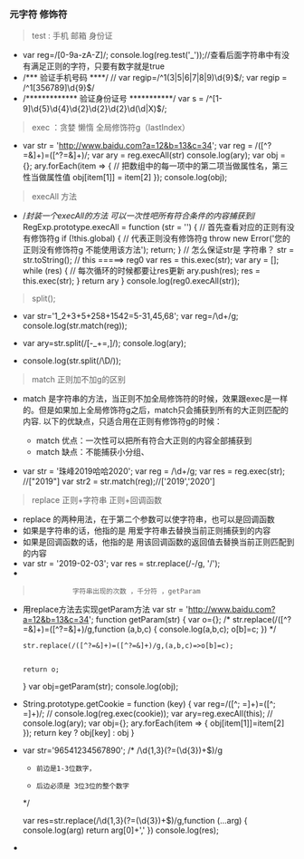 ###  元字符 修饰符
>   test    : 手机 邮箱 身份证
*   var reg=/[0-9a-zA-Z]/;
    console.log(reg.test('_'));//查看后面字符串中有没有满足正则的字符，只要有数字就是true
*    /***  验证手机号码  ****/
    // var regip=/^1(3|5|6|7|8|9)\d{9}$/;
    var regip = /^1[356789]\d{9}$/
*    /************* 验证身份证号  ***********/
    var s = /^[1-9]\d{5}\d{4}\d{2}\d{2}\d{2}\d(\d|X)$/;      
           
>   exec    ：贪婪  懒惰  全局修饰符g（lastIndex）
*   var str = 'http://www.baidu.com?a=12&b=13&c=34';
    var reg = /([^?=&]+)=([^?=&]+)/;
    var ary = reg.execAll(str)
    console.log(ary);
    var obj = {};
    ary.forEach(item => {
        // 把数组中的每一项中的第二项当做属性名，第三性当做属性值
        obj[item[1]] = item[2]
    });
    console.log(obj);

>   execAll 方法
*   /*封装一个execAll的方法 可以一次性吧所有符合条件的内容捕获到*/
    RegExp.prototype.execAll = function (str = '') {
        // 首先查看对应的正则有没有修饰符g 
        if (!this.global) {
            // 代表正则没有修饰符g
            throw new Error('您的正则没有修饰符g 不能使用该方法');
            return;
        }
        // 怎么保证str是 字符串？
        str = str.toString();
        // this =====>  reg0
        var res = this.exec(str);
        var ary = [];
        while (res) {
            // 每次循环的时候都要让res更新
            ary.push(res);
            res = this.exec(str);
        }
        return ary
    }
    console.log(reg0.execAll(str));


>   split();
*   var str='1_2+3+5+258+1542=5-31,45,68';
   var reg=/\d+/g;
   console.log(str.match(reg));

*   var ary=str.split(/[-_+=,]/);
   console.log(ary);
  
*   console.log(str.split(/\D/));
   
>   match 正则加不加g的区别
*    match 是字符串的方法，当正则不加全局修饰符的时候，效果跟exec是一样的。但是如果加上全局修饰符g之后，match只会捕获到所有的大正则匹配的内容.
     以下的优缺点，只适合用在正则有修饰符g的时候：
     *  match 优点：一次性可以把所有符合大正则的内容全部捕获到
     *  match 缺点：不能捕获小分组、
       
*   var str = '珠峰2019哈哈2020';
    var reg = /\d+/g;
    var res = reg.exec(str); //["2019"]
    var str2 = str.match(reg);//['2019','2020']

>   replace     正则+字符串    正则+回调函数
*   replace 的两种用法，在于第二个参数可以使字符串，也可以是回调函数
*   如果是字符串的话，他指的是 用爱字符串去替换当前正则捕获到的内容
*   如果是回调函数的话，他指的是 用该回调函数的返回值去替换当前正则匹配到的内容
*    var str = '2019-02-03';
    var res = str.replace(/-/g, '/');
*    
>               字符串出现的次数 ，千分符 ，getParam
*   用replace方法去实现getParam方法
    var str = 'http://www.baidu.com?a=12&b=13&c=34';
    function getParam(str) {
        var o={};
        /* str.replace(/([^?=&]+)=([^?=&]+)/g,function (a,b,c) {
            console.log(a,b,c);
            o[b]=c;
        }) */

        str.replace(/([^?=&]+)=([^?=&]+)/g,(a,b,c)=>o[b]=c);

        
        return o;
    }
    var obj=getParam(str);
    console.log(obj);

*   String.prototype.getCookie = function (key) {
        var reg=/([^; =]+)=([^; =]+)/;
        // console.log(reg.exec(cookie));
        var ary=reg.execAll(this);
        // console.log(ary);
        var obj={};
        ary.forEach(item => {
            obj[item[1]]=item[2]
        });
        return key ? obj[key] : obj
    }

*   var str='96541234567890';
    /*     /\d{1,3}(?=(\d{3})+$)/g
     *     前边是1-3位数字，
     *     后边必须是 3位3位的整个数字 
     */
     
    var res=str.replace(/\d{1,3}(?=(\d{3})+$)/g,function (...arg) {
        console.log(arg)
        return arg[0]+','
    })
    console.log(res);

*   
